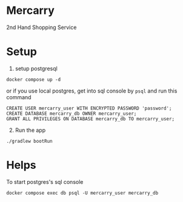 # Mercarry

2nd Hand Shopping Service

# Setup

1. setup postgresql

```
docker compose up -d
```

or if you use local postgres, get into sql console by `psql` and run this command

```
CREATE USER mercarry_user WITH ENCRYPTED PASSWORD 'password';
CREATE DATABASE mercarry_db OWNER mercarry_user;
GRANT ALL PRIVILEGES ON DATABASE mercarry_db TO mercarry_user;
```

2. Run the app

```
./gradlew bootRun
```

# Helps

To start postgres's sql console

```
docker compose exec db psql -U mercarry_user mercarry_db
```